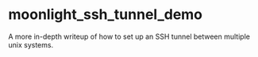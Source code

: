 # moonlight_ssh_tunnel_demo
 A more in-depth writeup of how to set up an SSH tunnel between multiple unix systems.
